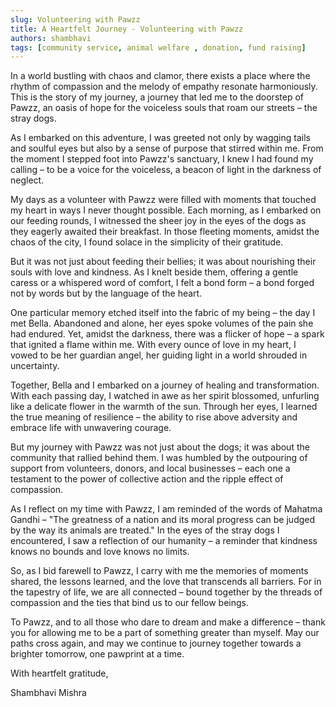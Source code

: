```yaml
---
slug: Volunteering with Pawzz
title: A Heartfelt Journey - Volunteering with Pawzz
authors: shambhavi
tags: [community service, animal welfare , donation, fund raising]
---
```



<!--truncate-->

In a world bustling with chaos and clamor, there exists a place where the rhythm of compassion and the melody of empathy resonate harmoniously. This is the story of my journey, a journey that led me to the doorstep of Pawzz, an oasis of hope for the voiceless souls that roam our streets – the stray dogs.

As I embarked on this adventure, I was greeted not only by wagging tails and soulful eyes but also by a sense of purpose that stirred within me. From the moment I stepped foot into Pawzz's sanctuary, I knew I had found my calling – to be a voice for the voiceless, a beacon of light in the darkness of neglect.

My days as a volunteer with Pawzz were filled with moments that touched my heart in ways I never thought possible. Each morning, as I embarked on our feeding rounds, I witnessed the sheer joy in the eyes of the dogs as they eagerly awaited their breakfast. In those fleeting moments, amidst the chaos of the city, I found solace in the simplicity of their gratitude.

But it was not just about feeding their bellies; it was about nourishing their souls with love and kindness. As I knelt beside them, offering a gentle caress or a whispered word of comfort, I felt a bond form – a bond forged not by words but by the language of the heart.

One particular memory etched itself into the fabric of my being – the day I met Bella. Abandoned and alone, her eyes spoke volumes of the pain she had endured. Yet, amidst the darkness, there was a flicker of hope – a spark that ignited a flame within me. With every ounce of love in my heart, I vowed to be her guardian angel, her guiding light in a world shrouded in uncertainty.

Together, Bella and I embarked on a journey of healing and transformation. With each passing day, I watched in awe as her spirit blossomed, unfurling like a delicate flower in the warmth of the sun. Through her eyes, I learned the true meaning of resilience – the ability to rise above adversity and embrace life with unwavering courage.

But my journey with Pawzz was not just about the dogs; it was about the community that rallied behind them. I was humbled by the outpouring of support from volunteers, donors, and local businesses – each one a testament to the power of collective action and the ripple effect of compassion.

As I reflect on my time with Pawzz, I am reminded of the words of Mahatma Gandhi – "The greatness of a nation and its moral progress can be judged by the way its animals are treated." In the eyes of the stray dogs I encountered, I saw a reflection of our humanity – a reminder that kindness knows no bounds and love knows no limits.

So, as I bid farewell to Pawzz, I carry with me the memories of moments shared, the lessons learned, and the love that transcends all barriers. For in the tapestry of life, we are all connected – bound together by the threads of compassion and the ties that bind us to our fellow beings.

To Pawzz, and to all those who dare to dream and make a difference – thank you for allowing me to be a part of something greater than myself. May our paths cross again, and may we continue to journey together towards a brighter tomorrow, one pawprint at a time.

With heartfelt gratitude,

Shambhavi Mishra
<!--truncate-->